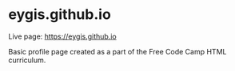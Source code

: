 # eygis.github.io

Live page: https://eygis.github.io

Basic profile page created as a part of the Free Code Camp HTML curriculum.  

